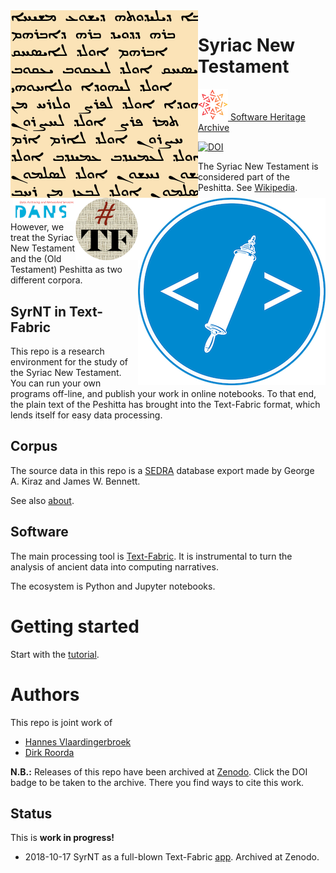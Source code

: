 <div>
<img src="docs/images/logo.png" align="left" width="300"/>
<img src="docs/images/etcbc.png" align="right" width="300"/>
<img src="docs/images/tf.png" align="right" width="100"/>
<img src="docs/images/dans.png" align="right" width="100"/>
</div>

Syriac New Testament
====================
[![sha](sha.png) Software Heritage Archive](https://archive.softwareheritage.org/browse/origin/https://github.com/ETCBC/syrnt/)

[![DOI](https://zenodo.org/badge/153414018.svg)](https://doi.org/10.5281/zenodo.1464787)

The Syriac New Testament is considered part of the Peshitta.
See [Wikipedia](https://en.wikipedia.org/wiki/Peshitta#New_Testament_Peshitta).

However, we treat the Syriac New Testament and the (Old Testament) Peshitta as two different corpora.

SyrNT in Text-Fabric
--------------------------------------

This repo is a research environment for the study of the Syriac New Testament.
You can run your own programs off-line, and publish your work in online notebooks.
To that end, the plain text of the Peshitta has brought into the Text-Fabric format,
which lends itself for easy data processing.

Corpus
------

The source data in this repo is a
[SEDRA](https://sedra.bethmardutho.org/about/sedra) database export
made by George A. Kiraz and James W. Bennett.

See also [about](docs/about.md).

Software
--------

The main processing tool is [Text-Fabric](docs/textfabric.md). It is instrumental to
turn the analysis of ancient data into computing narratives.

The ecosystem is Python and Jupyter notebooks.

Getting started
===============

Start with the
[tutorial](https://nbviewer.jupyter.org/github/annotation/tutorials/blob/master/syrnt/start.ipynb).

Authors
=======

This repo is joint work of

*   [Hannes Vlaardingerbroek](https://leidenuniv.academia.edu/hvlaardingerbroek)
*   [Dirk Roorda](https://www.linkedin.com/in/dirkroorda/)

**N.B.:** Releases of this repo have been archived at [Zenodo](https://zenodo.org).
Click the DOI badge to be taken to the archive. There you find ways to cite this work.

Status
------

This is **work in progress!**

*   2018-10-17 SyrNT as a full-blown Text-Fabric [app](https://dans-labs.github.io/text-fabric/Api/Apps/).
    Archived at Zenodo.
